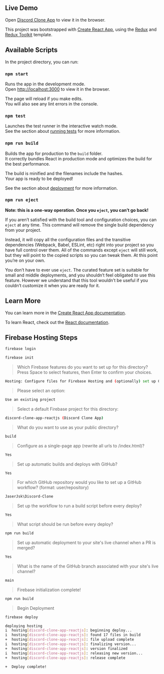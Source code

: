 ## Live Demo
Open [Discord Clone App](https://discord-clone-app-reactjs.web.app/) to view it in the browser.

This project was bootstrapped with [Create React App](https://github.com/facebook/create-react-app), using the [Redux](https://redux.js.org/) and [Redux Toolkit](https://redux-toolkit.js.org/) template.

## Available Scripts

In the project directory, you can run:

### `npm start`

Runs the app in the development mode.<br />
Open [http://localhost:3000](http://localhost:3000) to view it in the browser.

The page will reload if you make edits.<br />
You will also see any lint errors in the console.

### `npm test`

Launches the test runner in the interactive watch mode.<br />
See the section about [running tests](https://facebook.github.io/create-react-app/docs/running-tests) for more information.

### `npm run build`

Builds the app for production to the `build` folder.<br />
It correctly bundles React in production mode and optimizes the build for the best performance.

The build is minified and the filenames include the hashes.<br />
Your app is ready to be deployed!

See the section about [deployment](https://facebook.github.io/create-react-app/docs/deployment) for more information.

### `npm run eject`

**Note: this is a one-way operation. Once you `eject`, you can’t go back!**

If you aren’t satisfied with the build tool and configuration choices, you can `eject` at any time. This command will remove the single build dependency from your project.

Instead, it will copy all the configuration files and the transitive dependencies (Webpack, Babel, ESLint, etc) right into your project so you have full control over them. All of the commands except `eject` will still work, but they will point to the copied scripts so you can tweak them. At this point you’re on your own.

You don’t have to ever use `eject`. The curated feature set is suitable for small and middle deployments, and you shouldn’t feel obligated to use this feature. However we understand that this tool wouldn’t be useful if you couldn’t customize it when you are ready for it.

## Learn More

You can learn more in the [Create React App documentation](https://facebook.github.io/create-react-app/docs/getting-started).

To learn React, check out the [React documentation](https://reactjs.org/).

## Firebase Hosting Steps

```sh
firebase login

firebase init
```

> Which Firebase features do you want to set up for this directory? Press Space to select features, then Enter to confirm your choices.
```sh
Hosting: Configure files for Firebase Hosting and (optionally) set up GitHub Action deploys
```

> Please select an option:
```sh
Use an existing project
```

> Select a default Firebase project for this directory:
```sh
discord-clone-app-reactjs (Discord Clone App)
```

> What do you want to use as your public directory?
```sh
build
```

> Configure as a single-page app (rewrite all urls to /index.html)?
```sh
Yes
```

> Set up automatic builds and deploys with GitHub?
```sh
Yes
```

> For which GitHub repository would you like to set up a GitHub workflow? (format: user/repository)
```sh
JaserJsk\Discord-Clone
```

> Set up the workflow to run a build script before every deploy?
```sh
Yes
```

> What script should be run before every deploy?
```sh
npm run build
```

> Set up automatic deployment to your site's live channel when a PR is merged?
```sh
Yes
```

> What is the name of the GitHub branch associated with your site's live channel?
```sh
main
```

> Firebase initialization complete!
```sh
npm run build
```

> Begin Deployment
```sh
firebase deploy
```

```sh
deploying hosting
i  hosting[discord-clone-app-reactjs]: beginning deploy...
i  hosting[discord-clone-app-reactjs]: found 17 files in build
+  hosting[discord-clone-app-reactjs]: file upload complete
i  hosting[discord-clone-app-reactjs]: finalizing version...
+  hosting[discord-clone-app-reactjs]: version finalized
i  hosting[discord-clone-app-reactjs]: releasing new version...
+  hosting[discord-clone-app-reactjs]: release complete

+  Deploy complete!
```

